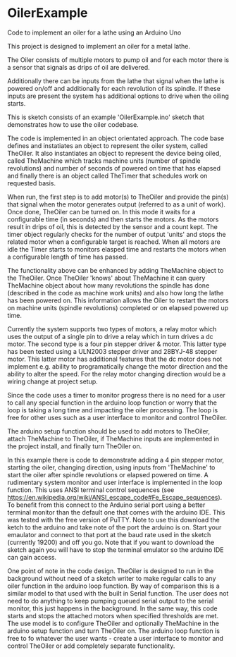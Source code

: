 # OilerExample
Code to implement an oiler for a lathe using an Arduino Uno

This project is designed to implement an oiler for a metal lathe.

The Oiler consists of multiple motors to pump oil and for each motor there is a sensor that signals as drips of oil are delivered.

Additionally there can be inputs from the lathe that signal when the lathe is powered on/off and additionally for each revolution of its spindle. If these inputs are present the
system has additional options to drive when the oiling starts.

This is sketch consists of an example 'OilerExample.ino' sketch that demonstrates how to use the oiler codebase.

The code is implemented in an object orientated approach. The code base defines and instatiates an object to represent the oiler system, called TheOiler.  It also instantiates an object to represent the device being oiled, called TheMachine which tracks machine units (number of spindle revolutions) and number of seconds of powered on time that has elapsed and finally there is an object called TheTimer that schedules work on requested basis.

When run, the first step is to add motor(s) to TheOiler and provide the pin(s) that signal when the motor generates output (referred to as a unit of work). Once done, TheOiler can be turned on. In this mode it waits for a configurable time (in seconds) and then starts the motors. As the motors result in drips of oil, this is detected by the sensor and a count kept. The timer object regularly checks for the number of output 'units' and stops the related motor when a configurable target is reached. When all motors are idle the Timer starts to monitors elasped time and restarts the motors when a configurable length of time has passed.

The functionality above can be enhanced by adding TheMachine object to the TheOiler. Once TheOiler 'knows' about TheMachine it can query TheMachine object about how many revolutions the spindle has done (described in the code as machine work units) and also how long the lathe has been powered on. This information allows the Oiler to restart the motors on machine units (spindle revolutions) completed or on elapsed powered up time.

Currently the system supports two types of motors, a relay motor which uses the output of a single pin to drive a relay which in turn drives a dc motor. The second type is a four pin stepper driver & motor. This latter type has been tested using a ULN2003 stepper driver and 28BYJ-48 stepper motor. This latter motor has additional features that the dc motor does not implement e.g. ability to programatically change the motor direction and the ability to alter the speed. For the relay motor changing direction would be a wiring change at project setup.

Since the code uses a timer to monitor progress there is no need for a user to call any special function in the arduino loop function or worry that the loop is taking a long time and impacting the oiler processing. The loop is free for other uses such as a user interface to monitor and control TheOiler.

The arduino setup function should be used to add motors to TheOiler, attach TheMachine to TheOiler, if TheMachine inputs are implemented in the project install, and finally turn TheOiler on.

In this example there is code to demonstrate adding a 4 pin stepper motor, starting the oiler, changing direction, using inputs from 'TheMachine' to start the oiler after spindle revolutions or elapsed powered on time. A rudimentary system monitor and user interface is implemented in the loop function. This uses ANSI terminal control sequences (see https://en.wikipedia.org/wiki/ANSI_escape_code#Fe_Escape_sequences). To benefit from this connect to the Arduino serial port using a better terminal
monitor than the default one that comes with the arduino IDE. This was tested with the free version of PuTTY. Note to use this download the ketch to the arduino and take note of the port the arduino is on. Start your emaulator and connect to that port at the baud rate  used in the sketch (currently 19200) and off you go. Note that if you want to download the sketch again you will have to stop the terminal emulator so the arduino IDE can gain access.

One point of note in the code design. TheOiler is designed to run in the background without need of a sketch writer to make regular calls to any oiler function in the arduino loop function. By way of comparison this is a similar model to that used with the built in Serial function. The user does not need to do anything to keep pumping queued serial output to the serial monitor, this just happens in the background. In the same way, this code starts and stops the attached motors when specified thresholds are met. The use model is to configure TheOiler and optionally TheMachine in the arduino setup function and turn TheOiler on. The arduino loop function is free to fo whatever the user wants - create a user interface to monitor and control TheOiler or add completely separate functionality. 
